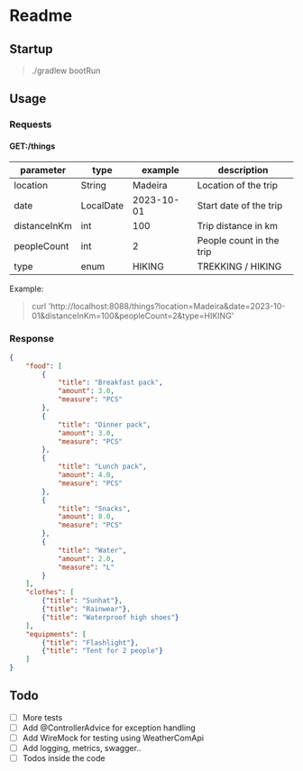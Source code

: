 # Readme

## Startup
> ./gradlew bootRun

## Usage
### Requests
#### GET:/things

| parameter    | type      | example    | description              |
|--------------|-----------|------------|--------------------------|
| location     | String    | Madeira    | Location of the trip     |
| date         | LocalDate | 2023-10-01 | Start date of the trip   |
| distanceInKm | int       | 100        | Trip distance in km      |
| peopleCount  | int       | 2          | People count in the trip |
| type         | enum      | HIKING     | TREKKING / HIKING        |

Example:
> curl 'http://localhost:8088/things?location=Madeira&date=2023-10-01&distanceInKm=100&peopleCount=2&type=HIKING'

### Response
```json
{
    "food": [
        {
            "title": "Breakfast pack",
            "amount": 3.0,
            "measure": "PCS"
        },
        {
            "title": "Dinner pack",
            "amount": 3.0,
            "measure": "PCS"
        },
        {
            "title": "Lunch pack",
            "amount": 4.0,
            "measure": "PCS"
        },
        {
            "title": "Snacks",
            "amount": 8.0,
            "measure": "PCS"
        },
        {
            "title": "Water",
            "amount": 2.0,
            "measure": "L"
        }
    ],
    "clothes": [
        {"title": "Sunhat"},
        {"title": "Rainwear"},
        {"title": "Waterproof high shoes"}
    ],
    "equipments": [
        {"title": "Flashlight"},
        {"title": "Tent for 2 people"}
    ]
}
```


## Todo
- [ ] More tests
- [ ] Add @ControllerAdvice for exception handling
- [ ] Add WireMock for testing using WeatherComApi
- [ ] Add logging, metrics, swagger..
- [ ] Todos inside the code
